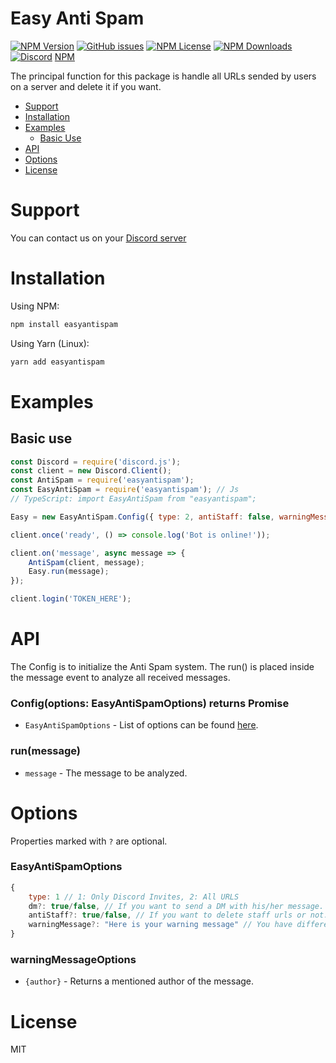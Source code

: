 # Easy Anti Spam
<p>
    <a href="https://www.npmjs.com/package/easyantispam"><img alt="NPM Version" src="https://img.shields.io/npm/v/easyantispam"></a>
    <a href="https://github.com/thekevinava/EasyAntiSpam/issues"><img alt="GitHub issues" src="https://img.shields.io/github/issues/KevinavaDev/EasyAntiSpam"></a>
    <a href="https://www.npmjs.com/package/easyantispam"><img alt="NPM License" src="https://img.shields.io/npm/l/easyantispam"></a>
    <a href="https://www.npmjs.com/package/easyantispam"><img alt="NPM Downloads" src="https://img.shields.io/npm/dt/easyantispam"></a>
    <a href="https://discord.gg/gAFRJpasj5"><img alt="Discord" src="https://img.shields.io/discord/791333925968412703?color=%237289DA&label=Discord&logo=discord"></a>
    <a href="https://www.npmjs.com/package/easyantispam">NPM</a>
</p>

The principal function for this package is handle all URLs sended by users on a server and delete it if you want.

- [Support](#support)
- [Installation](#installation)
- [Examples](#examples)
    - [Basic Use](#basic-use)
- [API](#api)
- [Options](#options)
- [License](#license)

# Support

You can contact us on your [Discord server](https://discord.gg/gAFRJpasj5)

# Installation
Using NPM:
```js
npm install easyantispam
```
Using Yarn (Linux):
```js
yarn add easyantispam
```

# Examples

## Basic use
```js
const Discord = require('discord.js');
const client = new Discord.Client();
const AntiSpam = require('easyantispam');
const EasyAntiSpam = require('easyantispam'); // Js
// TypeScript: import EasyAntiSpam from "easyantispam";

Easy = new EasyAntiSpam.Config({ type: 2, antiStaff: false, warningMessage: `Message to advice` }); // Config variables

client.once('ready', () => console.log('Bot is online!'));

client.on('message', async message => {
    AntiSpam(client, message);
    Easy.run(message);
});

client.login('TOKEN_HERE');
```

# API

The Config is to initialize the Anti Spam system.
The run() is placed inside the message event to analyze all received messages.

### Config(options: EasyAntiSpamOptions) returns Promise<boolean>

- `EasyAntiSpamOptions` - List of options can be found [here](#options).

### run(message)

- `message` - The message to be analyzed.

# Options

Properties marked with `?` are optional.

### EasyAntiSpamOptions

```js
{
    type: 1 // 1: Only Discord Invites, 2: All URLS
    dm?: true/false, // If you want to send a DM with his/her message. False by default.
    antiStaff?: true/false, // If you want to delete staff urls or not. False by default.
    warningMessage?: "Here is your warning message" // You have different options found in warningMessageOptions section.
}
```

### warningMessageOptions

- `{author}` - Returns a mentioned author of the message.


# License

MIT

